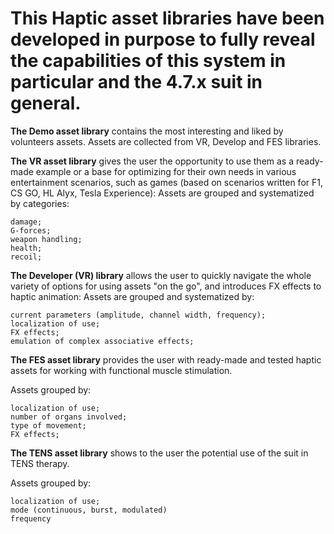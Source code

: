  # This Haptic asset libraries have been developed in purpose to fully reveal the capabilities of this system in particular and the 4.7.x suit in general.


**The Demo asset library** contains the most interesting and liked by volunteers assets. Assets are collected from VR, Develop and FES libraries.


**The VR asset library** gives the user the opportunity to use them as a ready-made example or a base for optimizing for their own needs in various entertainment scenarios, such as games (based on scenarios written for F1, CS GO, HL Alyx, Tesla Experience):
Assets are grouped and systematized by categories:

    damage;
    G-forces;
    weapon handling;
    health;
    recoil;


**The Developer (VR) library** allows the user to quickly navigate the whole variety of options for using assets "on the go", and introduces FX effects to haptic animation:
Assets are grouped and systematized by:

    current parameters (amplitude, channel width, frequency);
    localization of use;
    FX effects;
    emulation of complex associative effects;


**The FES asset library** provides the user with ready-made and tested haptic assets for working with functional muscle stimulation.

Assets grouped by:

    localization of use;
    number of organs involved;
    type of movement;
    FX effects;


**The TENS asset library** shows to the user the potential use of the suit in TENS therapy.

Assets grouped by:

    localization of use;
    mode (continuous, burst, modulated)
    frequency
